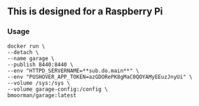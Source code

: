 ## This is designed for a Raspberry Pi

### Usage
```
docker run \
--detach \
--name garage \
--publish 8440:8440 \
--env "HTTPD_SERVERNAME=**sub.do.main**" \
--env "PUSHOVER_APP_TOKEN=azGDORePK8gMaC0QOYAMyEEuzJnyUi" \
--volume /sys:/sys \
--volume garage-config:/config \
bmoorman/garage:latest
```
